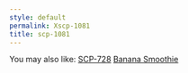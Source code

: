 ```yaml
---
style: default
permalink: Xscp-1081
title: scp-1081
---
```

You may also like:
[SCP-728](http://scp-wiki.net/scp-728)
[Banana Smoothie](http://scp-wiki.net/banana-smoothie)